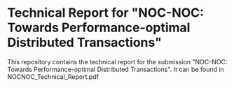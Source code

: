 # Technical Report for "NOC-NOC: Towards Performance-optimal Distributed Transactions"

This repository contains the technical report for the submission "NOC-NOC: Towards Performance-optimal Distributed Transactions".
It can be found in NOCNOC_Technical_Report.pdf
